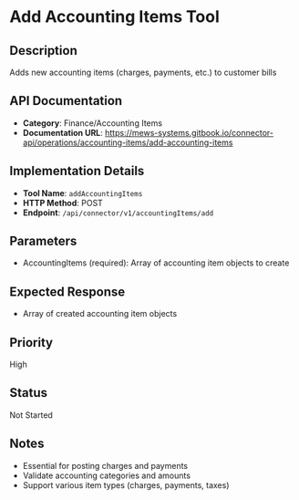 # Add Accounting Items Tool

## Description
Adds new accounting items (charges, payments, etc.) to customer bills

## API Documentation
- **Category**: Finance/Accounting Items
- **Documentation URL**: https://mews-systems.gitbook.io/connector-api/operations/accounting-items/add-accounting-items

## Implementation Details
- **Tool Name**: `addAccountingItems`
- **HTTP Method**: POST
- **Endpoint**: `/api/connector/v1/accountingItems/add`

## Parameters
- AccountingItems (required): Array of accounting item objects to create

## Expected Response
- Array of created accounting item objects

## Priority
High

## Status
Not Started

## Notes
- Essential for posting charges and payments
- Validate accounting categories and amounts
- Support various item types (charges, payments, taxes) 